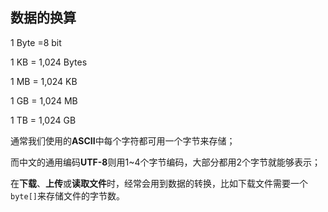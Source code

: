 ## 数据的换算

1 Byte =8 bit

1 KB = 1,024 Bytes

1 MB = 1,024 KB

1 GB = 1,024 MB

1 TB = 1,024 GB

通常我们使用的**ASCII**中每个字符都可用一个字节来存储；

而中文的通用编码**UTF-8**则用1~4个字节编码，大部分都用2个字节就能够表示；

在**下载**、**上传**或**读取文件**时，经常会用到数据的转换，比如下载文件需要一个`byte[]`来存储文件的字节数。